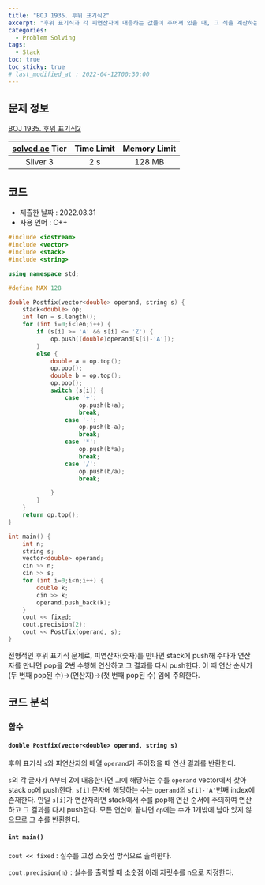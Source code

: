 ```yaml
---
title: "BOJ 1935. 후위 표기식2"
excerpt: "후위 표기식과 각 피연산자에 대응하는 값들이 주어져 있을 때, 그 식을 계산하는 프로그램을 작성하시오."
categories: 
  - Problem Solving
tags:
  - Stack
toc: true
toc_sticky: true
# last_modified_at : 2022-04-12T00:30:00
---
```



## 문제 정보

[BOJ 1935. 후위 표기식2](https://www.acmicpc.net/problem/1935)

| [solved.ac](https://solved.ac) Tier | Time Limit | Memory Limit |
|:-----------------------------------:|:----------:|:------------:|
| Silver 3                            | 2 s        | 128 MB       |

## 코드
- 제출한 날짜 : 2022.03.31
- 사용 언어 : C++

```cpp
#include <iostream>
#include <vector>
#include <stack>
#include <string>

using namespace std;

#define MAX 128

double Postfix(vector<double> operand, string s) {
    stack<double> op;
    int len = s.length();
    for (int i=0;i<len;i++) {
        if (s[i] >= 'A' && s[i] <= 'Z') {
            op.push((double)operand[s[i]-'A']);
        }
        else {
            double a = op.top();
            op.pop();
            double b = op.top();
            op.pop();
            switch (s[i]) {
                case '+':
                    op.push(b+a);
                    break;
                case '-':
                    op.push(b-a);
                    break;
                case '*':
                    op.push(b*a);
                    break;
                case '/':
                    op.push(b/a);
                    break;

            }
        }
    }
    return op.top();
}

int main() {
    int n;
    string s;
    vector<double> operand;
    cin >> n;
    cin >> s;
    for (int i=0;i<n;i++) {
        double k;
        cin >> k;
        operand.push_back(k);
    }
    cout << fixed;
    cout.precision(2);
    cout << Postfix(operand, s);
}
```
전형적인 후위 표기식 문제로, 피연산자(숫자)를 만나면 stack에 push해 주다가 연산자를 만나면 pop을 2번 수행해 연산하고 그 결과를 다시 push한다. 이 때 연산 순서가 (두 번째 pop된 수)→(연산자)→(첫 번째 pop된 수) 임에 주의한다.

## 코드 분석


### 함수
#### `double Postfix(vector<double> operand, string s)`
후위 표기식 `s`와 피연산자의 배열 `operand`가 주어졌을 때 연산 결과를 반환한다.

`s`의 각 글자가 A부터 Z에 대응한다면 그에 해당하는 수를 `operand` vector에서 찾아 stack `op`에 push한다. `s[i]` 문자에 해당하는 수는 `operand`의 `s[i]-'A'`번째 index에 존재한다. 만일 `s[i]`가 연산자라면 stack에서 수를 pop해 연산 순서에 주의하여 연산하고 그 결과를 다시 push한다. 모든 연산이 끝나면 `op`에는 수가 1개밖에 남아 있지 않으므로 그 수를 반환한다.

#### `int main()`
`cout << fixed` : 실수를 고정 소숫점 방식으로 출력한다.

`cout.precision(n)` : 실수를 출력할 때 소숫점 아래 자릿수를 n으로 지정한다.
